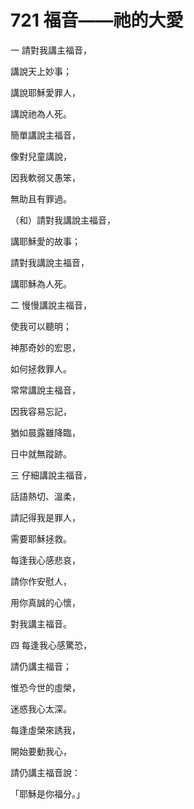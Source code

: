 # 721 福音——祂的大愛

一 請對我講主福音，

講說天上妙事；

講說耶穌愛罪人，

講說祂為人死。

簡單講說主福音，

像對兒童講說，

因我軟弱又愚笨，

無助且有罪過。

（和）請對我講說主福音，

講耶穌愛的故事；

請對我講說主福音，

講耶穌為人死。

二 慢慢講說主福音，

使我可以聽明；

神那奇妙的宏恩，

如何拯救罪人。

常常講說主福音，

因我容易忘記，

猶如晨露雖降臨，

日中就無蹤跡。

三 仔細講說主福音，

話語熱切、溫柔，

請記得我是罪人，

需要耶穌拯救。

每逢我心感悲哀，

請你作安慰人，

用你真誠的心懷，

對我講主福音。

四 每逢我心感驚恐，

請仍講主福音；

惟恐今世的虛榮，

迷惑我心太深。

每逢虛榮來誘我，

開始要動我心，

請仍講主福音說：

「耶穌是你福分。」

